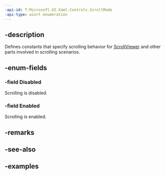 ```yaml
---
-api-id: T:Microsoft.UI.Xaml.Controls.ScrollMode
-api-type: winrt enumeration
---
```


## -description

Defines constants that specify scrolling behavior for [ScrollViewer](scrollviewer.md) and other parts involved in scrolling scenarios.

## -enum-fields

### -field Disabled

Scrolling is disabled.

### -field Enabled

Scrolling is enabled.

## -remarks

## -see-also

## -examples

